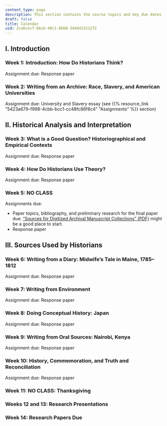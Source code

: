 ```yaml
---
content_type: page
description: This section contains the course topics and key due dates.
draft: false
title: Calendar
uid: 2ca6cecf-6bcb-40c1-8bb8-2d4d41311272
---
```

## I. Introduction

### Week 1: Introduction: How Do Historians Think?

Assignment due: Response paper

### Week 2: Writing from an Archive: Race, Slavery, and American Universities

Assignment due: University and Slavery essay (see {{% resource_link "5423a679-f998-4cbb-bcc1-cc48fc86f8c4" "Assignments" %}} section)

## II. Historical Analysis and Interpretation

### Week 3: What is a Good Question? Historiographical and Empirical Contexts

Assignment due: Response paper

### Week 4: How Do Historians Use Theory?

Assignment due: Response paper

### Week 5: NO CLASS

Assignments due: 

- Paper topics, bibliography, and preliminary research for the final paper due. [“Sources for Digitized Archival Manuscript Collections” (PDF)](https://cpb-us-e2.wpmucdn.com/sites.utdallas.edu/dist/b/911/files/2021/03/Sources-for-Digitized-Archival-Manuscript-Collections.pdf) might be a good place to start.
- Response paper

## III. Sources Used by Historians

### Week 6: Writing from a Diary: Midwife’s Tale in Maine, 1785–1812

Assignment due: Response paper

### Week 7: Writing from Environment

Assignment due: Response paper

### Week 8: Doing Conceptual History: Japan

Assignment due: Response paper

### Week 9: Writing from Oral Sources: Nairobi, Kenya

Assignment due: Response paper

### Week 10: History, Commemoration, and Truth and Reconciliation

Assignment due: Response paper

### Week 11: NO CLASS: Thanksgiving

### Weeks 12 and 13: Research Presentations

### Week 14: Research Papers Due